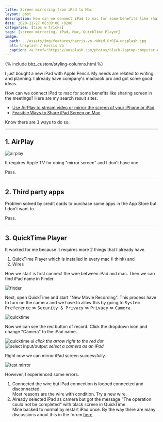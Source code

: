 ```yaml
---
title: Screen mirroring from iPad to Mac
layout: post
description: How can we connect iPad to mac for some benefits like sharing screen in the meetings? 
date: 2020-11-27 00:00:00 +0200
categories: [tips & tricks]
tags: [screen mirroring, iPad, Mac, QuickTime Player]
image:
  path: ../assets/img/features/harris-vo-rNWzd_8rRI4-unsplash.jpg
  alt: Unsplash / Harris Vo
  caption: <a href="https://unsplash.com/photos/black-laptop-computer-on-brown-wooden-table-rNWzd_8rRI4">Unsplash / Harris Vo</a>
---
```


{% include bbz_custom/styling-columns.html %}

I just bought a new iPad with Apple Pencil. My needs are related to writing and planning. I already have company's macbook pro and got some good ideas.

How can we connect iPad to mac for some benefits like sharing screen in the meetings? Here are my search result sites.

- [Use AirPlay to stream video or mirror the screen of your iPhone or iPad](https://support.apple.com/en-us/HT204289)
- [Feasible Ways to Share iPad Screen on Mac](https://letsview.com/share-ipad-screen-on-mac.html)

Know there are 3 ways to do so.

---

## 1. AirPlay

![airplay](https://bluebirzdotnet.s3.ap-southeast-1.amazonaws.com/ipad-to-mac/IMG_9C43B222C91B-1.jpeg)

It requires Apple TV for doing "mirror screen" and I don't have one.

Pass.

---

## 2. Third party apps

Problem solved by credit cards to purchase some apps in the App Store but I don't want to.

Pass.

---

## 3. QuickTime Player

It worked for me because it requires more 2 things that I already have.

1. QuickTime Player which is installed in every mac (I think) and
1. Wires

How we start is first connect the wire between iPad and mac. Then we can find iPad name in Finder.

![finder](https://bluebirzdotnet.s3.ap-southeast-1.amazonaws.com/ipad-to-mac/Screen-Shot-2020-11-22-at-19.52.18.png)

Next, open QuickTime and start "New Movie Recording". This process have to turn on the camera and we have to allow this by going to <kbd>System Preference</kbd> ≫ <kbd>Security & Privacy</kbd> ≫ <kbd>Privacy</kbd> ≫ <kbd>Camera</kbd>.

![quicktime](https://bluebirzdotnet.s3.ap-southeast-1.amazonaws.com/ipad-to-mac/Screen-Shot-2020-11-22-at-19.53.24.png)

Now we can see the red button of record. Click the dropdown icon and change "Camera" to the iPad name.

<div class="row">
    <div class="col-2">
        <img src="https://bluebirzdotnet.s3.ap-southeast-1.amazonaws.com/ipad-to-mac/Screen-Shot-2020-11-22-at-19.58.45.png" alt="quicktime ui" loading="lazy">
        <em>click the arrow right to the red dot</em>
    </div>
 <div class="col-2">
        <img src="https://bluebirzdotnet.s3.ap-southeast-1.amazonaws.com/ipad-to-mac/Screen-Shot-2020-11-22-at-19.58.50.png" alt="select input/output" loading="lazy">
        <em>select a camera as an iPad</em>
    </div>
</div>

Right now we can mirror iPad screen successfully.

![test mirror](https://bluebirzdotnet.s3.ap-southeast-1.amazonaws.com/ipad-to-mac/record01.gif)

However, I experienced some errors.

1. Connected the wire but iPad connection is looped connected and disconnected.  
  Most reasons are the wire with condition. Try a new wire.
1. Already selected iPad as camera but got the message "The operation could not be completed" with black screen in QuickTime.  
  Mine backed to normal by restart iPad once. By the way there are many discussions about this in the forum [here](https://discussions.apple.com/thread/250135238).
